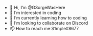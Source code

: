 - 👋 Hi, I’m @G3orgeWasHere
- 👀 I’m interested in coding 
- 🌱 I’m currently learning how to coding
- 💞️ I’m looking to collaborate on Discord
- 📫 How to reach me S1mple#8677

<!---
G3orgeWasHere/G3orgeWasHere is a ✨ special ✨ repository because its `README.md` (this file) appears on your GitHub profile.
You can click the Preview link to take a look at your changes.
--->
